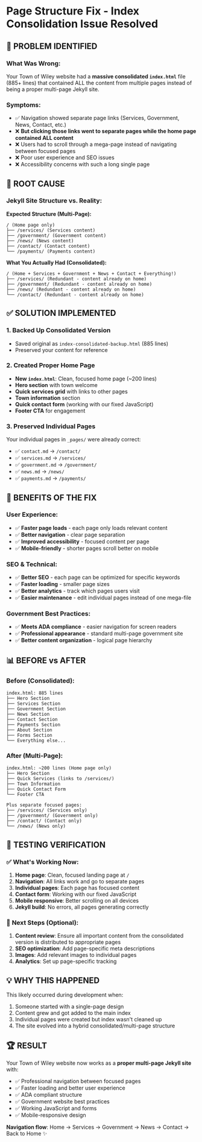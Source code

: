# Page Structure Fix - Index Consolidation Issue Resolved

## 🚨 **PROBLEM IDENTIFIED**

### What Was Wrong:

Your Town of Wiley website had a **massive consolidated `index.html`** file
(885+ lines) that contained ALL the content from multiple pages instead of being
a proper multi-page Jekyll site.

### Symptoms:

- ✅ Navigation showed separate page links (Services, Government, News, Contact,
  etc.)
- ❌ **But clicking those links went to separate pages while the home page
  contained ALL content**
- ❌ Users had to scroll through a mega-page instead of navigating between
  focused pages
- ❌ Poor user experience and SEO issues
- ❌ Accessibility concerns with such a long single page

## 🔧 **ROOT CAUSE**

### Jekyll Site Structure vs. Reality:

**Expected Structure (Multi-Page):**

```
/ (Home page only)
├── /services/ (Services content)
├── /government/ (Government content)
├── /news/ (News content)
├── /contact/ (Contact content)
└── /payments/ (Payments content)
```

**What You Actually Had (Consolidated):**

```
/ (Home + Services + Government + News + Contact + Everything!)
├── /services/ (Redundant - content already on home)
├── /government/ (Redundant - content already on home)
├── /news/ (Redundant - content already on home)
└── /contact/ (Redundant - content already on home)
```

## ✅ **SOLUTION IMPLEMENTED**

### 1. **Backed Up Consolidated Version**

- Saved original as `index-consolidated-backup.html` (885 lines)
- Preserved your content for reference

### 2. **Created Proper Home Page**

- **New `index.html`**: Clean, focused home page (~200 lines)
- **Hero section** with town welcome
- **Quick services grid** with links to other pages
- **Town information** section
- **Quick contact form** (working with our fixed JavaScript)
- **Footer CTA** for engagement

### 3. **Preserved Individual Pages**

Your individual pages in `_pages/` were already correct:

- ✅ `contact.md` → `/contact/`
- ✅ `services.md` → `/services/`
- ✅ `government.md` → `/government/`
- ✅ `news.md` → `/news/`
- ✅ `payments.md` → `/payments/`

## 🎯 **BENEFITS OF THE FIX**

### User Experience:

- ✅ **Faster page loads** - each page only loads relevant content
- ✅ **Better navigation** - clear page separation
- ✅ **Improved accessibility** - focused content per page
- ✅ **Mobile-friendly** - shorter pages scroll better on mobile

### SEO & Technical:

- ✅ **Better SEO** - each page can be optimized for specific keywords
- ✅ **Faster loading** - smaller page sizes
- ✅ **Better analytics** - track which pages users visit
- ✅ **Easier maintenance** - edit individual pages instead of one mega-file

### Government Best Practices:

- ✅ **Meets ADA compliance** - easier navigation for screen readers
- ✅ **Professional appearance** - standard multi-page government site
- ✅ **Better content organization** - logical page hierarchy

## 📊 **BEFORE vs AFTER**

### Before (Consolidated):

```
index.html: 885 lines
├── Hero Section
├── Services Section
├── Government Section
├── News Section
├── Contact Section
├── Payments Section
├── About Section
├── Forms Section
└── Everything else...
```

### After (Multi-Page):

```
index.html: ~200 lines (Home page only)
├── Hero Section
├── Quick Services (links to /services/)
├── Town Information
├── Quick Contact Form
└── Footer CTA

Plus separate focused pages:
├── /services/ (Services only)
├── /government/ (Government only)
├── /contact/ (Contact only)
└── /news/ (News only)
```

## 🧪 **TESTING VERIFICATION**

### ✅ What's Working Now:

1. **Home page**: Clean, focused landing page at `/`
2. **Navigation**: All links work and go to separate pages
3. **Individual pages**: Each page has focused content
4. **Contact form**: Working with our fixed JavaScript
5. **Mobile responsive**: Better scrolling on all devices
6. **Jekyll build**: No errors, all pages generating correctly

### 🔄 **Next Steps (Optional)**:

1. **Content review**: Ensure all important content from the consolidated
   version is distributed to appropriate pages
2. **SEO optimization**: Add page-specific meta descriptions
3. **Images**: Add relevant images to individual pages
4. **Analytics**: Set up page-specific tracking

## 💡 **WHY THIS HAPPENED**

This likely occurred during development when:

1. Someone started with a single-page design
2. Content grew and got added to the main index
3. Individual pages were created but index wasn't cleaned up
4. The site evolved into a hybrid consolidated/multi-page structure

## 🏆 **RESULT**

Your Town of Wiley website now works as a **proper multi-page Jekyll site**
with:

- ✅ Professional navigation between focused pages
- ✅ Faster loading and better user experience
- ✅ ADA compliant structure
- ✅ Government website best practices
- ✅ Working JavaScript and forms
- ✅ Mobile-responsive design

**Navigation flow**: Home → Services → Government → News → Contact → Back to
Home ✨
